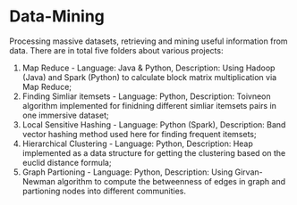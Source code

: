 # Data-Mining
Processing massive datasets, retrieving and mining useful information from data.
There are in total five folders about various projects:
1. Map Reduce - Language: Java & Python, Description: Using Hadoop (Java) and Spark (Python) to calculate block matrix multiplication via Map Reduce;
2. Finding Simliar itemsets - Language: Python, Description: Toivneon algorithm implemented for finidning different simliar itemsets pairs in one immersive dataset;
3. Local Sensitive Hashing - Language: Python (Spark), Description: Band vector hashing method used here for finding frequent itemsets;
4. Hierarchical Clustering - Language: Python, Description: Heap implemented as a data structure for getting the clustering based on the euclid distance formula;
5. Graph Partioning - Language: Python, Description: Using Girvan-Newman algorithm to compute the betweenness of edges in graph and partioning nodes into different communities. 

